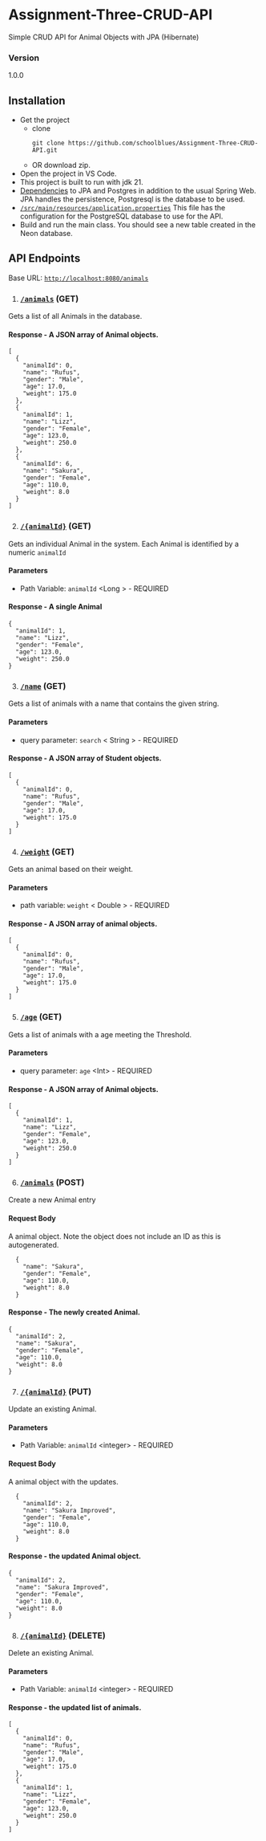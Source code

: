 # Assignment-Three-CRUD-API
Simple CRUD API for Animal Objects with JPA (Hibernate)

### Version
1.0.0

## Installation
- Get the project
    - clone
        ```
      git clone https://github.com/schoolblues/Assignment-Three-CRUD-API.git
        ```
    - OR download zip.
- Open the project in VS Code.
- This project is built to run with jdk 21.
- [Dependencies](https://github.com/schoolblues/Assignment-Three-CRUD-API/blob/e30190792a4c2d9c9eca5f951a2276c90cb02e6c/pom.xml#L32) to JPA and Postgres in addition to the usual Spring Web. JPA handles the persistence, Postgresql is the database to be used.
- [`/src/main/resources/application.properties`](https://github.com/schoolblues/Assignment-Three-CRUD-API/blob/04eef4b02c55bb9d5b363fb189d47651bf4e9da3/src/main/resources/application.properties) This file has the configuration for the PostgreSQL database to use for the API.
- Build and run the main class. You should see a new table created in the Neon database.

## API Endpoints
Base URL: [`http://localhost:8080/animals`](http://localhost:8080/animals)


1. ### [`/animals`](http://localhost:8080/animals) (GET)
Gets a list of all Animals in the database.

#### Response - A JSON array of Animal objects.

```
[
  {
    "animalId": 0,
    "name": "Rufus",
    "gender": "Male",
    "age": 17.0,
    "weight": 175.0
  },
  {
    "animalId": 1,
    "name": "Lizz",
    "gender": "Female",
    "age": 123.0,
    "weight": 250.0
  },
  {
    "animalId": 6,
    "name": "Sakura",
    "gender": "Female",
    "age": 110.0,
    "weight": 8.0
  }
]
```

2. ### [`/{animalId}`](http://localhost:8080/animals/1) (GET)
Gets an individual Animal in the system. Each Animal is identified by a numeric `animalId`

#### Parameters
- Path Variable: `animalId` &lt;Long &gt; - REQUIRED

#### Response - A single Animal

```
{
  "animalId": 1,
  "name": "Lizz",
  "gender": "Female",
  "age": 123.0,
  "weight": 250.0
}
```

3. ### [`/name`](http://localhost:8080/animals/name?key=jo) (GET)
Gets a list of animals with a name that contains the given string.

#### Parameters
- query parameter: `search` &lt; String &gt; - REQUIRED

#### Response - A JSON array of Student objects.

```
[
  {
    "animalId": 0,
    "name": "Rufus",
    "gender": "Male",
    "age": 17.0,
    "weight": 175.0
  }
]
```

4. ### [`/weight`](http://localhost:8080/animals/weight?key=175) (GET)
Gets an animal based on their weight.

#### Parameters
- path variable: `weight` &lt; Double &gt; - REQUIRED

#### Response - A JSON array of animal objects.

```
[
  {
    "animalId": 0,
    "name": "Rufus",
    "gender": "Male",
    "age": 17.0,
    "weight": 175.0
  }
]
```
5. ### [`/age`](http://localhost:8080/animals/age?age=100) (GET)
Gets a list of animals with a age meeting the Threshold.

#### Parameters
- query parameter: `age` &lt;Int&gt; - REQUIRED

#### Response - A JSON array of Animal objects.

```
[
  {
    "animalId": 1,
    "name": "Lizz",
    "gender": "Female",
    "age": 123.0,
    "weight": 250.0
  }
]
```
6. ### [`/animals`](http://localhost:8080/animals) (POST)
Create  a new Animal entry

#### Request Body
A animal object. Note the object does not include an ID as this is autogenerated.
```
  {
    "name": "Sakura",
    "gender": "Female",
    "age": 110.0,
    "weight": 8.0
  }
```
#### Response - The newly created Animal.

```
{
  "animalId": 2,
  "name": "Sakura",
  "gender": "Female",
  "age": 110.0,
  "weight": 8.0
}
```

7. ### [`/{animalId}`](http://localhost:8080/animals/3) (PUT)
Update an existing Animal.

#### Parameters
- Path Variable: `animalId` &lt;integer&gt; - REQUIRED

#### Request Body
A animal object with the updates.
```
  {
    "animalId": 2,
    "name": "Sakura Improved",
    "gender": "Female",
    "age": 110.0,
    "weight": 8.0
  }
```
#### Response - the updated Animal object.
```
{
  "animalId": 2,
  "name": "Sakura Improved",
  "gender": "Female",
  "age": 110.0,
  "weight": 8.0
}
```

8. ### [`/{animalId}`](http://localhost:8080/animals/3) (DELETE)
Delete an existing Animal.

#### Parameters
- Path Variable: `animalId` &lt;integer&gt; - REQUIRED

#### Response - the updated list of animals.
```
[
  {
    "animalId": 0,
    "name": "Rufus",
    "gender": "Male",
    "age": 17.0,
    "weight": 175.0
  },
  {
    "animalId": 1,
    "name": "Lizz",
    "gender": "Female",
    "age": 123.0,
    "weight": 250.0
  }
]
```
